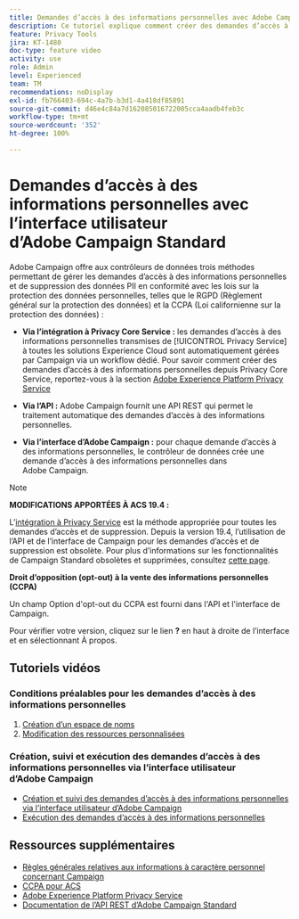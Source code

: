 ```yaml
---
title: Demandes d’accès à des informations personnelles avec Adobe Campaign Standard (ACS) - Vue d’ensemble
description: Ce tutoriel explique comment créer des demandes d’accès à des informations personnelles via l’interface d’Adobe Campaign Standard.
feature: Privacy Tools
jira: KT-1480
doc-type: feature video
activity: use
role: Admin
level: Experienced
team: TM
recommendations: noDisplay
exl-id: fb766403-694c-4a7b-b3d1-4a418df85891
source-git-commit: d46e4c84a7d162085016722005cca4aadb4feb3c
workflow-type: tm+mt
source-wordcount: '352'
ht-degree: 100%

---
```


# Demandes d’accès à des informations personnelles avec l’interface utilisateur d’Adobe Campaign Standard

Adobe Campaign offre aux contrôleurs de données trois méthodes permettant de gérer les demandes d’accès à des informations personnelles et de suppression des données PII en conformité avec les lois sur la protection des données personnelles, telles que le RGPD (Règlement général sur la protection des données) et la CCPA (Loi californienne sur la protection des données) :

* **Via l’intégration à Privacy Core Service :** les demandes d’accès à des informations personnelles transmises de [!UICONTROL Privacy Service] à toutes les solutions Experience Cloud sont automatiquement gérées par Campaign via un workflow dédié. Pour savoir comment créer des demandes d’accès à des informations personnelles depuis Privacy Core Service, reportez-vous à la section [Adobe Experience Platform Privacy Service](https://developer.adobe.com/apis/experienceplatform/gdpr.html)

* **Via l’API :** Adobe Campaign fournit une API REST qui permet le traitement automatique des demandes d’accès à des informations personnelles.

* **Via l’interface d’Adobe Campaign :** pour chaque demande d’accès à des informations personnelles, le contrôleur de données crée une demande d’accès à des informations personnelles dans Adobe Campaign.

>[!NOTE]
>
> **MODIFICATIONS APPORTÉES À ACS 19.4 :**
> 
> L’[intégration à Privacy Service](https://developer.adobe.com/apis/experienceplatform/gdpr.html) est la méthode appropriée pour toutes les demandes d’accès et de suppression. Depuis la version 19.4, l’utilisation de l’API et de l’interface de Campaign pour les demandes d’accès et de suppression est obsolète. Pour plus d’informations sur les fonctionnalités de Campaign Standard obsolètes et supprimées, consultez [cette page](https://experienceleague.adobe.com/docs/campaign-standard/using/release-notes/deprecated-features.html?lang=fr).
>
>**Droit d’opposition (opt-out) à la vente des informations personnelles (CCPA)**
>
> Un champ Option d&#39;opt-out du CCPA est fourni dans l&#39;API et l&#39;interface de Campaign.
>
> Pour vérifier votre version, cliquez sur le lien **?** en haut à droite de l’interface et en sélectionnant À propos.

## Tutoriels vidéos

### Conditions préalables pour les demandes d’accès à des informations personnelles

1. [Création d’un espace de noms](/help/privacy/namespaces-for-privacy-requests.md)
1. [Modification des ressources personnalisées](/help/privacy/custom-resources-for-privacy-requests.md)

### Création, suivi et exécution des demandes d’accès à des informations personnelles via l’interface utilisateur d’Adobe Campaign

* [Création et suivi des demandes d’accès à des informations personnelles via l’interface utilisateur d’Adobe Campaign](/help/privacy/create-and-track-privacy-requests.md)
* [Exécution des demandes d’accès à des informations personnelles](/help/privacy/execute-privacy-requests.md)

## Ressources supplémentaires

* [Règles générales relatives aux informations à caractère personnel concernant Campaign](https://experienceleague.adobe.com/docs/campaign-classic/using/getting-started/privacy/privacy-management.html?lang=fr#getting-started)
* [CCPA pour ACS](https://experienceleague.adobe.com/docs/campaign-standard/using/getting-started/privacy/privacy-requests.html?lang=fr#privacy-requests)
* [Adobe Experience Platform Privacy Service](https://developer.adobe.com/apis/experienceplatform/gdpr.html)
* [Documentation de l’API REST d’Adobe Campaign Standard](https://final-docs.campaign.adobe.com/doc/standard/en/api/ACS_API.html#privacy-management)
